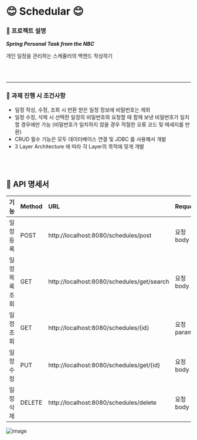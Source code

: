 # 😊  Schedular 😊

### 📌 프로젝트 설명
***Spring Personal Task from the NBC***

개인 일정을 관리하는 스케쥴러의 백엔드 작성하기

<br></br>

---

### 📌 과제 진행 시 조건사항
*	일정 작성, 수정, 조회 시 반환 받은 일정 정보에 비밀번호는 제외
*	일정 수정, 삭제 시 선택한 일정의 비밀번호와 요청할 때 함께 보낸 비밀번호가 일치할 경우에만 가능 (비밀번호가 일치하지 않을 경우 적절한 오류 코드 및 메세지를 반환)
*	CRUD 필수 기능은 모두 데이터베이스 연결 및 JDBC 를 사용해서 개발
*	3 Layer Architecture 에 따라 각 Layer의 목적에 맞게 개발

<br></br>

## 📝 API 명세서
| 기능 | Method | URL | Request | Response | 상태 코드 |
|:---|:---|:---|:---|:---|:---|
| 일정 등록 | POST | http://localhost:8080/schedules/post |요청 body  |  | 200(성공 상태) |
| 일정 목록 조회 | GET | http://localhost:8080/schedules/get/search |요청 body  |  | 200(성공 상태) |
| 일정 조회 | GET | http://localhost:8080/schedules/{id} | 요청 param |  | 200(성공 상태) |
| 일정 수정 | PUT | http://localhost:8080/schedules/get/{id} |요청 body |  | 200(성공 상태) |
| 일정 삭제 | DELETE | http://localhost:8080/schedules/delete |요청 body  |  | 200(성공 상태) |


![image](https://github.com/user-attachments/assets/0afc7c6e-6401-4203-9097-7c5e595f0eba)
